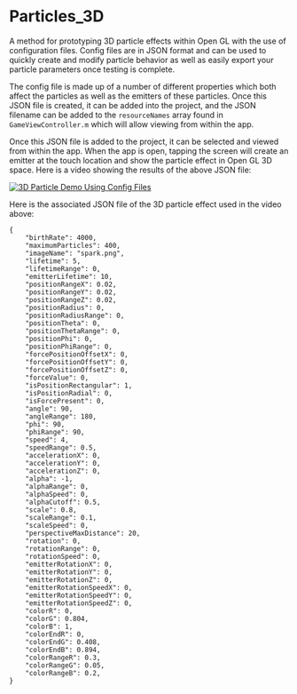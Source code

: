 # Particles_3D
A method for prototyping 3D particle effects within Open GL with the use of configuration files. Config files are in JSON format and can be used to quickly create and modify particle behavior as well as easily export your particle parameters once testing is complete.

The config file is made up of a number of different properties which both affect the particles as well as the emitters of these particles. Once this JSON file is created, it can be added into the project, and the JSON filename can be added to the `resourceNames` array found in `GameViewController.m` which will allow viewing from within the app.

Once this JSON file is added to the project, it can be selected and viewed from within the app. When the app is open, tapping the screen will create an emitter at the touch location and show the particle effect in Open GL 3D space. Here is a video showing the results of the above JSON file:

[![3D Particle Demo Using Config Files](http://i.imgur.com/AMt1t51.png)](https://www.youtube.com/watch?v=gVkh_agmP7U "3D Particle Demo Using Config Files")

Here is the associated JSON file of the 3D particle effect used in the video above:
```
{
    "birthRate": 4000,
    "maximumParticles": 400,
    "imageName": "spark.png",
    "lifetime": 5,
    "lifetimeRange": 0,
    "emitterLifetime": 10,
    "positionRangeX": 0.02,
    "positionRangeY": 0.02,
    "positionRangeZ": 0.02,
    "positionRadius": 0,
    "positionRadiusRange": 0,
    "positionTheta": 0,
    "positionThetaRange": 0,
    "positionPhi": 0,
    "positionPhiRange": 0,
    "forcePositionOffsetX": 0,
    "forcePositionOffsetY": 0,
    "forcePositionOffsetZ": 0,
    "forceValue": 0,
    "isPositionRectangular": 1,
    "isPositionRadial": 0,
    "isForcePresent": 0,
    "angle": 90,
    "angleRange": 180,
    "phi": 90,
    "phiRange": 90,
    "speed": 4,
    "speedRange": 0.5,    
    "accelerationX": 0,
    "accelerationY": 0,
    "accelerationZ": 0,
    "alpha": -1,
    "alphaRange": 0,
    "alphaSpeed": 0,
    "alphaCutoff": 0.5,
    "scale": 0.8,
    "scaleRange": 0.1,
    "scaleSpeed": 0,
    "perspectiveMaxDistance": 20,
    "rotation": 0,
    "rotationRange": 0,
    "rotationSpeed": 0,
    "emitterRotationX": 0,
    "emitterRotationY": 0,
    "emitterRotationZ": 0,
    "emitterRotationSpeedX": 0,
    "emitterRotationSpeedY": 0,
    "emitterRotationSpeedZ": 0,
    "colorR": 0,
    "colorG": 0.804,
    "colorB": 1,
    "colorEndR": 0,
    "colorEndG": 0.408,
    "colorEndB": 0.894,
    "colorRangeR": 0.3,
    "colorRangeG": 0.05,
    "colorRangeB": 0.2,
}
```

